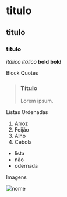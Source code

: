 # titulo
## titulo
### titulo 
_itálico_
*itálico*
__bold__
**bold**

Block Quotes 
> ### Título
>
> Lorem ipsum.
>

<!-- Isto é um comment-->

Listas Ordenadas

1. Arroz
2. Feijão
3. Alho
4. Cebola

- lista
- não 
- odernada

Imagens 

![nome]()

